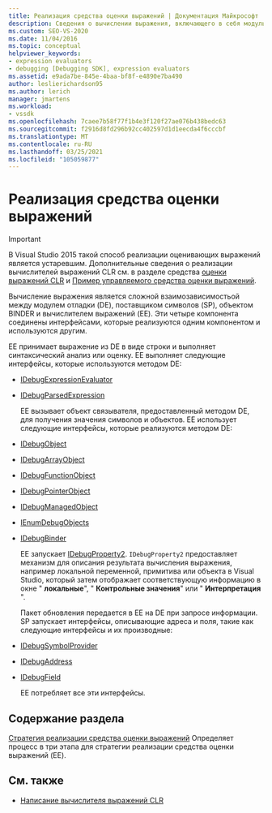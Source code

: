 ```yaml
---
title: Реализация средства оценки выражений | Документация Майкрософт
description: Сведения о вычислении выражения, включающего в себя модуль отладки, поставщик символов, объект связывателя и средство оценки выражений.
ms.custom: SEO-VS-2020
ms.date: 11/04/2016
ms.topic: conceptual
helpviewer_keywords:
- expression evaluators
- debugging [Debugging SDK], expression evaluators
ms.assetid: e9ada7be-845e-4baa-bf8f-e4890e7ba490
author: leslierichardson95
ms.author: lerich
manager: jmartens
ms.workload:
- vssdk
ms.openlocfilehash: 7caee7b58f77f1b4e3f120f27ae076b438bedc63
ms.sourcegitcommit: f2916d8fd296b92cc402597d1d1eecda4f6cccbf
ms.translationtype: MT
ms.contentlocale: ru-RU
ms.lasthandoff: 03/25/2021
ms.locfileid: "105059877"
---
```

# <a name="implement-an-expression-evaluator"></a>Реализация средства оценки выражений
> [!IMPORTANT]
> В Visual Studio 2015 такой способ реализации оценивающих выражений является устаревшим. Дополнительные сведения о реализации вычислителей выражений CLR см. в разделе средства [оценки выражений CLR](https://github.com/Microsoft/ConcordExtensibilitySamples/wiki/CLR-Expression-Evaluators) и [Пример управляемого средства оценки выражений](https://github.com/Microsoft/ConcordExtensibilitySamples/wiki/Managed-Expression-Evaluator-Sample).

 Вычисление выражения является сложной взаимозависимостьой между модулем отладки (DE), поставщиком символов (SP), объектом BINDER и вычислителем выражений (EE). Эти четыре компонента соединены интерфейсами, которые реализуются одним компонентом и используются другим.

 EE принимает выражение из DE в виде строки и выполняет синтаксический анализ или оценку. EE выполняет следующие интерфейсы, которые используются методом DE:

- [IDebugExpressionEvaluator](../../extensibility/debugger/reference/idebugexpressionevaluator.md)

- [IDebugParsedExpression](../../extensibility/debugger/reference/idebugparsedexpression.md)

  EE вызывает объект связывателя, предоставленный методом DE, для получения значения символов и объектов. EE использует следующие интерфейсы, которые реализуются методом DE:

- [IDebugObject](../../extensibility/debugger/reference/idebugobject.md)

- [IDebugArrayObject](../../extensibility/debugger/reference/idebugarrayobject.md)

- [IDebugFunctionObject](../../extensibility/debugger/reference/idebugfunctionobject.md)

- [IDebugPointerObject](../../extensibility/debugger/reference/idebugpointerobject.md)

- [IDebugManagedObject](../../extensibility/debugger/reference/idebugmanagedobject.md)

- [IEnumDebugObjects](../../extensibility/debugger/reference/ienumdebugobjects.md)

- [IDebugBinder](../../extensibility/debugger/reference/idebugbinder.md)

  EE запускает [IDebugProperty2](../../extensibility/debugger/reference/idebugproperty2.md). `IDebugProperty2` предоставляет механизм для описания результата вычисления выражения, например локальной переменной, примитива или объекта в Visual Studio, который затем отображает соответствующую информацию в окне " **локальные**", " **Контрольные значения**" или " **Интерпретация** ".

  Пакет обновления передается в EE на DE при запросе информации. SP запускает интерфейсы, описывающие адреса и поля, такие как следующие интерфейсы и их производные:

- [IDebugSymbolProvider](../../extensibility/debugger/reference/idebugsymbolprovider.md)

- [IDebugAddress](../../extensibility/debugger/reference/idebugaddress.md)

- [IDebugField](../../extensibility/debugger/reference/idebugfield.md)

  EE потребляет все эти интерфейсы.

## <a name="in-this-section"></a>Содержание раздела
 [Стратегия реализации средства оценки выражений](../../extensibility/debugger/expression-evaluator-implementation-strategy.md) Определяет процесс в три этапа для стратегии реализации средства оценки выражений (EE).

## <a name="see-also"></a>См. также
- [Написание вычислителя выражений CLR](../../extensibility/debugger/writing-a-common-language-runtime-expression-evaluator.md)

